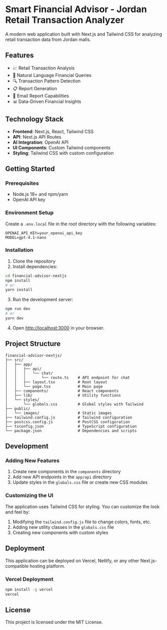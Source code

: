 # Smart Financial Advisor - Jordan Retail Transaction Analyzer

A modern web application built with Next.js and Tailwind CSS for analyzing retail transaction data from Jordan malls.

## Features

- 📈 Retail Transaction Analysis
- 💬 Natural Language Financial Queries
- 🔍 Transaction Pattern Detection
- 📋 Report Generation
- 📧 Email Report Capabilities
- 📊 Data-Driven Financial Insights

## Technology Stack

- **Frontend**: Next.js, React, Tailwind CSS
- **API**: Next.js API Routes
- **AI Integration**: OpenAI API
- **UI Components**: Custom Tailwind components
- **Styling**: Tailwind CSS with custom configuration

## Getting Started

### Prerequisites

- Node.js 18+ and npm/yarn
- OpenAI API key

### Environment Setup

Create a `.env.local` file in the root directory with the following variables:

```
OPENAI_API_KEY=your_openai_api_key
MODEL=gpt-4.1-nano
```

### Installation

1. Clone the repository
2. Install dependencies:

```bash
cd financial-advisor-nextjs
npm install
# or
yarn install
```

3. Run the development server:

```bash
npm run dev
# or
yarn dev
```

4. Open [http://localhost:3000](http://localhost:3000) in your browser.

## Project Structure

```
financial-advisor-nextjs/
├── src/
│   ├── app/
│   │   ├── api/
│   │   │   └── chat/
│   │   │       └── route.ts    # API endpoint for chat
│   │   ├── layout.tsx          # Root layout
│   │   └── page.tsx            # Main page
│   ├── components/             # React components
│   ├── lib/                    # Utility functions
│   └── styles/
│       └── globals.css         # Global styles with Tailwind
├── public/
│   └── images/                 # Static images
├── tailwind.config.js          # Tailwind configuration
├── postcss.config.js           # PostCSS configuration
├── tsconfig.json               # TypeScript configuration
└── package.json                # Dependencies and scripts
```

## Development

### Adding New Features

1. Create new components in the `components` directory
2. Add new API endpoints in the `app/api` directory
3. Update styles in the `globals.css` file or create new CSS modules

### Customizing the UI

The application uses Tailwind CSS for styling. You can customize the look and feel by:

1. Modifying the `tailwind.config.js` file to change colors, fonts, etc.
2. Adding new utility classes in the `globals.css` file
3. Creating new components with custom styles

## Deployment

This application can be deployed on Vercel, Netlify, or any other Next.js-compatible hosting platform.

### Vercel Deployment

```bash
npm install -g vercel
vercel
```

## License

This project is licensed under the MIT License. 